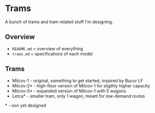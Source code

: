 # Trams

A bunch of trams and tram related stuff I'm designing.

## Overview
- `README.md` = overview of everything
- `trams.md` = specifications of each model

## Trams
- Milcov-1   - original, something to get started, inspired by Bucur LF
- Milcov-2\* - high-floor version of Milcov-1 for sligthly higher capacity
- Milcov-5\* - expanded version of Milcov-1 with 5 wagons
- Letca\*    - smaller tram, only 1 wagon, meant for low-demand routes

\* - non yet designed
